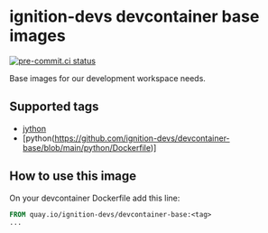 # ignition-devs devcontainer base images

[![pre-commit.ci status](https://results.pre-commit.ci/badge/github/ignition-devs/devcontainer-base/main.svg)](https://results.pre-commit.ci/latest/github/ignition-devs/devcontainer-base/main)

Base images for our development workspace needs.

## Supported tags

- [jython](https://github.com/ignition-devs/devcontainer-base/blob/main/jython/Dockerfile)
- [python(https://github.com/ignition-devs/devcontainer-base/blob/main/python/Dockerfile)]

## How to use this image

On your devcontainer Dockerfile add this line:

```dockerfile
FROM quay.io/ignition-devs/devcontainer-base:<tag>
...
```
